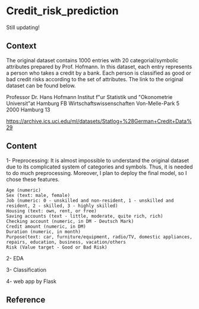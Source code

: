 # Credit_risk_prediction

Still updating!

## Context

The original dataset contains 1000 entries with 20 categorial/symbolic attributes prepared by Prof. Hofmann. In this dataset, each entry represents a person who takes a credit by a bank. Each person is classified as good or bad credit risks according to the set of attributes. The link to the original dataset can be found below.

Professor Dr. Hans Hofmann
Institut f"ur Statistik und "Okonometrie
Universit"at Hamburg
FB Wirtschaftswissenschaften
Von-Melle-Park 5
2000 Hamburg 13 

https://archive.ics.uci.edu/ml/datasets/Statlog+%28German+Credit+Data%29

## Content

1- Preprocessing: 
It is almost impossible to understand the original dataset due to its complicated system of categories and symbols. Thus, it is needed to do much preprocessing. Moreover, I plan to deploy the final model, so I chose these features.

    Age (numeric)
    Sex (text: male, female)
    Job (numeric: 0 - unskilled and non-resident, 1 - unskilled and resident, 2 - skilled, 3 - highly skilled)
    Housing (text: own, rent, or free)
    Saving accounts (text - little, moderate, quite rich, rich)
    Checking account (numeric, in DM - Deutsch Mark)
    Credit amount (numeric, in DM)
    Duration (numeric, in month)
    Purpose(text: car, furniture/equipment, radio/TV, domestic appliances, repairs, education, business, vacation/others
    Risk (Value target - Good or Bad Risk)


2- EDA

3- Classification

4- web app by Flask
    
 ## Reference   
